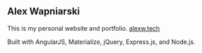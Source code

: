 ## Alex Wapniarski

This is my personal website and portfolio. [alexw.tech](http://alexw.tech/)


Built with AngularJS, Materialize, jQuery, Express.js, and Node.js.